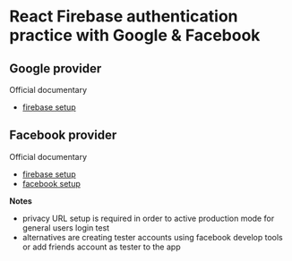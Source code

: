 # React Firebase authentication practice with Google & Facebook

## Google provider
Official documentary 
- [firebase setup](https://firebase.google.com/docs/auth/web/google-signin)

## Facebook provider
Official documentary 
- [firebase setup](https://firebase.google.com/docs/auth/web/facebook-login)
- [facebook setup](https://developers.facebook.com/docs/facebook-login/web/)

**Notes**
- privacy URL setup is required in order to active production mode for general users login test
- alternatives are creating tester accounts using facebook develop tools or add friends account as tester to the app
